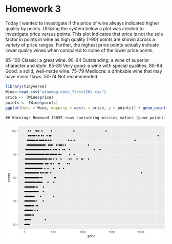 Homework 3
================

Today I wanted to investigate if the price of wine always indicated
higher quality by points. Utilizing the system below a plot was created
to investigate price versus points. This plot indicates that price is
not the sole factor in points in wine as high quality (&gt;90) points
are shown across a variety of price ranges. Further, the highest price
points actually indicate lower quality wines when compared to some of
the lower price points.

95-100 Classic: a great wine. 90-94 Outstanding: a wine of superior
character and style. 85-89 Very good: a wine with special qualities.
80-84 Good: a solid, well-made wine. 75-79 Mediocre: a drinkable wine
that may have minor flaws. 50-74 Not recommended.

``` r
library(tidyverse)
Wine<-read.csv("winemag-data_first150k.csv")
price <- (Wine$price)
points <- (Wine$points)
ggplot(data = Wine, mapping = aes(x = price, y = points)) + geom_point()
```

    ## Warning: Removed 13695 rows containing missing values (geom_point).

![](hw_3_files/figure-gfm/unnamed-chunk-1-1.png)<!-- -->
